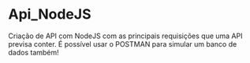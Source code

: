 # Api_NodeJS

Criação de API com NodeJS com as principais requisições que uma API previsa conter. É possível usar o POSTMAN para simular um banco de dados também!
